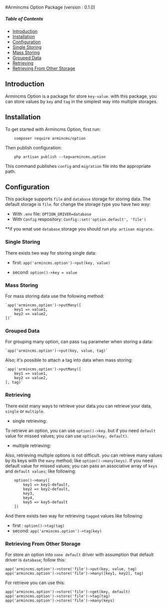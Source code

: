 #Armincms Option Package (version : 0.1.0)

##### Table of Contents   

* [Introduction](#introduction)      
* [Installation](#installation)      
* [Configuration](#configuration)           
* [Single Storing](#single-storing)          
* [Mass Storing](#mass-storing)            
* [Grouped Data](#grouped-data)           
* [Retrieving](#Retrieving)           
* [Retrieving From Other Storage](#retrieving-from-other-storage)           


## Introduction
Armincms Option is a package for store `key-value`. with this package, you can store values by `key` and `tag` in the simplest way into multiple storages.

## Installation

To get started with Armincms Option, first run:

```
    composer require armincms/option
```

Then publish configuration:

```
	php artisan publish --tag=armincms.option

```

This command publishes `config` and `migration` file into the appropriate path.

## Configuration

This package supports `file` and `database` storage for storing data.
The default storage is `file`. for change the storage type you have two way:

* With `.env` file: `OPTION_DRIVER=database` 
* With `Config` respository: `Config::set('option.default', 'file')`
 
**if you wnat use `database` storage you should run `php artisan migrate`.


### Single Storing

There exists two way for storing single data:

* first:
	`app('armincms.option')->put(key, value)`

* second: 
	`option()->key = value`



### Mass Storing 

For mass storing data use the following method:

	`app('armincms.option')->putMany([
		key1 => value1,
		key2 => value2,
	])`



### Grouped Data 

For grouping many option, can pass `tag` parameter when storing a data: 

	`app('armincms.option')->put(key, value, tag)`

Also; it's possible to attach a tag into data when mass storing:

	`app('armincms.option')->putMany([
		key1 => value1,
		key2 => value2,
	], tag)`



### Retrieving

There exist many ways to retrieve your data.you can retrieve your data, `single` or `multiple`.

* single retrieving:

To retrieve an option, you can use `option()->key`. but if you need `default` value for missed values;  you can use `option(key, default)`. 

* multiple retrieving:

Also, retrieving multiple options is not difficult. you can retrieve many values by its keys with the `many` method; like  `option()->many(keys)`.
If you need default value for missed values; you can pass an associative array of `keys` and `default values`; like following:

```
	option()->many([
		key1 => key1-default, 
		key2 => key2-default,
		key3,
		key4,
		key5 => key5-default
	])
```
And there exists two way for retrieving `tagged` values like following:

* first : `option()->tag(tag)` 
* second: `app('armincms.option')->tag(key)` 



### Retrieving From Other Storage

For store an option into `none default` driver with assumption that default 
driver is `database`; follow this:

	app('armincms.option')->store('file')->put(key, value, tag)
	app('armincms.option')->store('file')->many([key1, key2], tag)

For retrieve you can use this: 

	app('armincms.option')->store('file')->get(key, default)
	app('armincms.option')->store('file')->tag(tag) 
	app('armincms.option')->store('file')->many(keys) 
